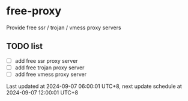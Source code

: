 
# free-proxy
Provide free ssr / trojan / vmess proxy servers


## TODO list
- [ ] add free ssr proxy server
- [ ] add free trojan proxy server
- [ ] add free vmess proxy server

Last updated at 2024-09-07 06:00:01 UTC+8, next update schedule at 2024-09-07 12:00:01 UTC+8

